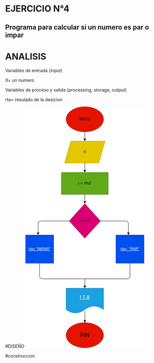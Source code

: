 # EJERCICIO N°4

## Programa para calcular si un numero es par o impar

# ANALISIS

Variables de entrada (input)

X= un numero

Variables de proceso y salida (processing, storage, output)

rta= resulado de la desicion

#DISEÑO
![Diagrama de flujo](diagrama.png "diagrama de flujo")

#construccion

